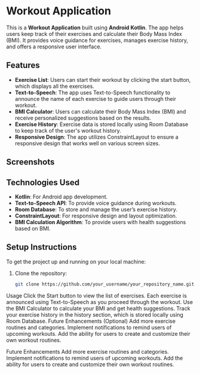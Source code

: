 # Workout Application

This is a **Workout Application** built using **Android Kotlin**. The app helps users keep track of their exercises and calculate their Body Mass Index (BMI). It provides voice guidance for exercises, manages exercise history, and offers a responsive user interface.

## Features

- **Exercise List**: Users can start their workout by clicking the start button, which displays all the exercises.
- **Text-to-Speech**: The app uses Text-to-Speech functionality to announce the name of each exercise to guide users through their workout.
- **BMI Calculator**: Users can calculate their Body Mass Index (BMI) and receive personalized suggestions based on the results.
- **Exercise History**: Exercise data is stored locally using Room Database to keep track of the user's workout history.
- **Responsive Design**: The app utilizes ConstraintLayout to ensure a responsive design that works well on various screen sizes.

## Screenshots

## Technologies Used

- **Kotlin**: For Android app development.
- **Text-to-Speech API**: To provide voice guidance during workouts.
- **Room Database**: To store and manage the user’s exercise history.
- **ConstraintLayout**: For responsive design and layout optimization.
- **BMI Calculation Algorithm**: To provide users with health suggestions based on BMI.

## Setup Instructions

To get the project up and running on your local machine:

1. Clone the repository:
   ```bash
   git clone https://github.com/your_username/your_repository_name.git


  Usage
Click the Start button to view the list of exercises.
Each exercise is announced using Text-to-Speech as you proceed through the workout.
Use the BMI Calculator to calculate your BMI and get health suggestions.
Track your exercise history in the history section, which is stored locally using Room Database.
Future Enhancements (Optional)
Add more exercise routines and categories.
Implement notifications to remind users of upcoming workouts.
Add the ability for users to create and customize their own workout routines.

Future Enhancements 
Add more exercise routines and categories.
Implement notifications to remind users of upcoming workouts.
Add the ability for users to create and customize their own workout routines.

